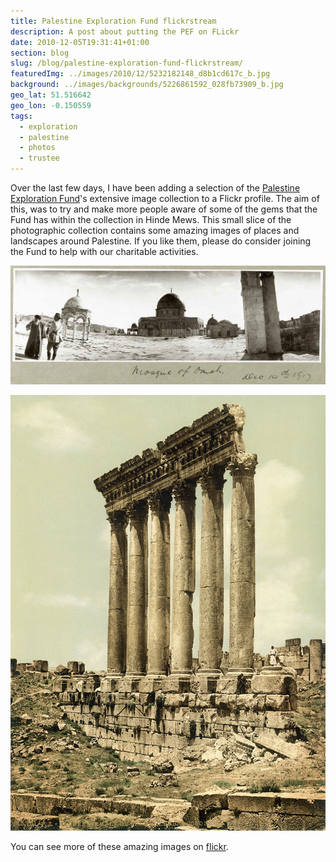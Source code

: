 ```yaml
---
title: Palestine Exploration Fund flickrstream
description: A post about putting the PEF on FLickr
date: 2010-12-05T19:31:41+01:00
section: blog
slug: /blog/palestine-exploration-fund-flickrstream/
featuredImg: ../images/2010/12/5232182148_d8b1cd617c_b.jpg
background: ../images/backgrounds/5226861592_028fb73909_b.jpg
geo_lat: 51.516642
geo_lon: -0.150559
tags:
  - exploration
  - palestine
  - photos
  - trustee
---
```

Over the last few days, I have been adding a selection of the [Palestine Exploration Fund](http://www.pef.org.uk "The Palestine Exploration Fund")'s extensive image collection to a Flickr profile. The aim of this, was to try and make more people aware of some of the gems that the Fund has within the collection in Hinde Mews. This small slice of the photographic collection contains some amazing images of places and landscapes around Palestine. If you like them, please do consider joining the Fund to help with our charitable activities.

![Panoramic photograph of the Dome of the Rock](../images/2010/12/5232182148_d8b1cd617c_b.jpg)

![Peristyle of Temple of Jupiter Heliopolitan, Baalbek](../images/2010/12/5226880016_bcfd13bfda_b.jpg)

You can see more of these amazing images on [flickr](http://www.flickr.com/photos/palestineexplorationfund/ "Flickr stream for the Fund").
